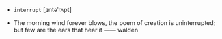 - `interrupt` [ˌɪntəˈrʌpt]



-  The morning wind forever blows, the poem of creation is uninterrupted; but few are the ears that hear it —— walden